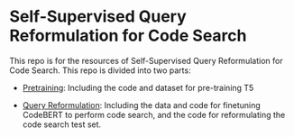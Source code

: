 # Self-Supervised Query Reformulation for Code Search
This repo is for the resources of Self-Supervised Query Reformulation for
Code Search. This repo is divided into two parts:

* [Pretraining](/Pretraining): Including the code and dataset for pre-training T5

* [Query Reformulation](/QueryReformulation): Including the data and code for finetuning CodeBERT to perform code search, and the code for reformulating the code search test set.

